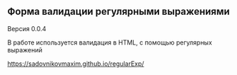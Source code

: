 
## Форма валидации регулярными выражениями

Версия 0.0.4

В работе используется валидация в HTML, с помощью регулярных выражений

https://sadovnikovmaxim.github.io/regularExp/
